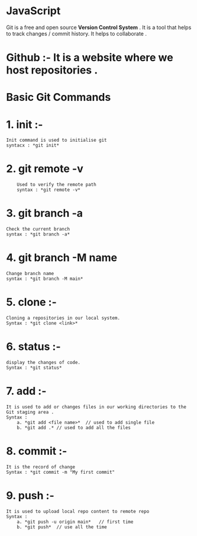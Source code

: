# JavaScript

Git is a free and open source <b>Version Control System</b> . It is a tool that helps to track changes / commit history.
It helps to collaborate .

# Github :- It is a website where we host repositories .

# Basic Git Commands

# 1. init :-
    Init command is used to initialise git 
    syntacx : *git init*

# 2. git remote -v 
        Used to verify the remote path
        syntax : *git remote -v*

# 3. git branch -a 
    Check the current branch
    syntax : *git branch -a*

# 4. git branch -M name
    Change branch name
    syntax : *git branch -M main*

# 5. clone :-
    Cloning a repositories in our local system.
    Syntax : *git clone <link>*

# 6. status :-
    display the changes of code.
    Syntax : *git status*

# 7. add :-
    It is used to add or changes files in our working directories to the Git staging area .
    Syntax :
        a. *git add <file name>*  // used to add single file
        b. *git add .* // used to add all the files

# 8. commit :- 
    It is the record of change
    Syntax : *git commit -m "My first commit"

# 9. push :-
    It is used to upload local repo content to remote repo
    Syntax : 
        a. *git push -u origin main*   // first time
        b. *git push*  // use all the time 






